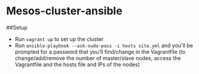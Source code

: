 # Mesos-cluster-ansible

##Setup
* Run `vagrant up` to set up the cluster
* Run `ansible-playbook --ask-sudo-pass -i hosts site.yml` and you'll be prompted for a password that you'll find/change in the Vagrantfile (to change/add/remove the number of master/slave nodes, access the Vagrantfile and the hosts file and IPs of the nodes)
